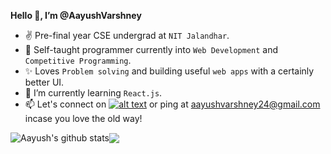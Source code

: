 **Hello  👋, I’m @AayushVarshney**
- ✌  Pre-final year CSE undergrad at `NIT Jalandhar`.
- 👀 Self-taught programmer currently into `Web Development` and `Competitive Programming`. 
- ✨ Loves `Problem solving` and building useful `web apps` with a certainly better UI.
- 🌱 I’m currently learning `React.js`.
- 📫 Let's connect on <a href="https://www.linkedin.com/in/aayushvarshney/"> ![alt text](https://img.shields.io/badge/-LinkedIn-0e76a8?style=plastic&logo=linkedIn)</a> or ping at aayushvarshney24@gmail.com incase you love the old way!

<img align="center" src="https://github-readme-stats.vercel.app/api?username=aayushvarshney&show_icons=true&include_all_commits=true&theme=buefy&hide_border=true" alt="Aayush's github stats" /><img align="center" src="https://github-readme-stats.vercel.app/api/top-langs/?username=aayushvarshney&layout=compact&theme=buefy&hide_border=true" />

<!---
aayushvarshney/aayushvarshney is a ✨ special ✨ repository because its `README.md` (this file) appears on your GitHub profile.
You can click the Preview link to take a look at your changes.
--->
